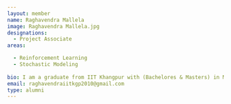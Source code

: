 ```yaml
---
layout: member
name: Raghavendra Mallela
image: Raghavendra Mallela.jpg
designations: 
  - Project Associate
areas: 

  - Reinforcement Learning
  - Stochastic Modeling 
 
bio: I am a graduate from IIT Khangpur with (Bachelores & Masters) in Mechanical Engineering with 2+years product management experience in a Mechanical R&D. Currently exploring the applications of Reinforcement learning in Management Sciences and working on a RL project for an IT company under the guidance of Prof. Nandan Sudarsanam.
email: raghavendraiitkgp2010@gmail.com 
type: alumni
---
```

